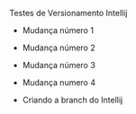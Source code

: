 Testes de Versionamento Intellij


- Mudança número 1

- Mudança número 2

- Mudança número 3

- Mudança numero 4

- Criando a branch do Intellij
